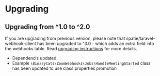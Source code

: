 # Upgrading

## Upgrading from ^1.0 to ^2.0

If you are upgrading from previous version, please note that spatie/laravel-webhook-client has been upgraded to ^3.0 - which adds an extra field into the webhooks table. Read [upgrading instructions](https://github.com/spatie/laravel-webhook-client/blob/main/UPGRADING.md) for more details.

- Dependencis updated
- Example `\BinaryCats\ZoomWebhooks\Jobs\HandleMeetingStarted` class has been updated to use class properties promotion
